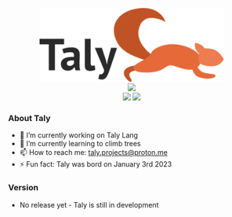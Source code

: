 <div id="header" align="center">
  <img src="https://raw.githubusercontent.com/Taly-projects/Taly-projects/main/taly-logo.png" height="150px"/>
</div>
<div id="badges" align="center">
  <img src="https://img.shields.io/badge/🐿️_I'm_Taly-de722c?style=for-the-badge"/>
  <br>
  <img src="https://img.shields.io/badge/⏳_0%25_Progress-deb42c"/>
  <img src="https://img.shields.io/badge/⚙️_Version_dev-6dde2c"/>
</div>

### About Taly
- 🔭 I’m currently working on Taly Lang
- 🌱 I’m currently learning to climb trees
- 📫 How to reach me: taly.projects@proton.me
- ⚡ Fun fact: Taly was bord on January 3rd 2023

### Version
- No release yet - Taly is still in development
